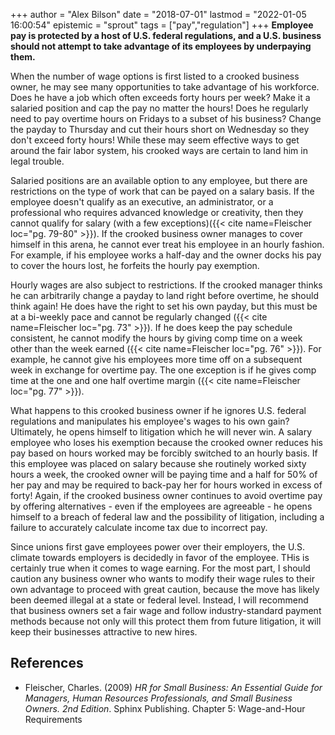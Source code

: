 +++
author = "Alex Bilson"
date = "2018-07-01"
lastmod = "2022-01-05 16:00:54"
epistemic = "sprout"
tags = ["pay","regulation"]
+++
**Employee pay is protected by a host of U.S. federal regulations, and a U.S. business should not attempt to take advantage of its employees by underpaying them.**

When the number of wage options is first listed to a crooked business owner, he may see many opportunities to take advantage of his workforce. Does he have a job which often exceeds forty hours per week? Make it a salaried position and cap the pay no matter the hours! Does he regularly need to pay overtime hours on Fridays to a subset of his business? Change the payday to Thursday and cut their hours short on Wednesday so they don't exceed forty hours! While these may seem effective ways to get around the fair labor system, his crooked ways are certain to land him in legal trouble.

Salaried positions are an available option to any employee, but there are restrictions on the type of work that can be payed on a salary basis. If the employee doesn't qualify as an executive, an administrator, or a professional who requires advanced knowledge or creativity, then they cannot qualify for salary (with a few exceptions)({{< cite name=Fleischer loc="pg. 79-80" >}}). If the crooked business owner manages to cover himself in this arena, he cannot ever treat his employee in an hourly fashion. For example, if his employee works a half-day and the owner docks his pay to cover the hours lost, he forfeits the hourly pay exemption.

Hourly wages are also subject to restrictions. If the crooked manager thinks he can arbitrarily change a payday to land right before overtime, he should think again! He does have the right to set his own payday, but this must be at a bi-weekly pace and cannot be regularly changed ({{< cite name=Fleischer loc="pg. 73" >}}). If he does keep the pay schedule consistent, he cannot modify the hours by giving comp time on a week other than the week earned ({{< cite name=Fleischer loc="pg. 76" >}}). For example, he cannot give his employees more time off on a subsequent week in exchange for overtime pay. The one exception is if he gives comp time at the one and one half overtime margin ({{< cite name=Fleischer loc="pg. 77" >}}).

What happens to this crooked business owner if he ignores U.S. federal regulations and manipulates his employee's wages to his own gain? Ultimately, he opens himself to litigation which he will never win. A salary employee who loses his exemption because the crooked owner reduces his pay based on hours worked may be forcibly switched to an hourly basis. If this employee was placed on salary because she routinely worked sixty hours a week, the crooked owner will be paying time and a half for 50% of her pay and may be required to back-pay her for hours worked in excess of forty! Again, if the crooked business owner continues to avoid overtime pay by offering alternatives - even if the employees are agreeable - he opens himself to a breach of federal law and the possibility of litigation, including a failure to accurately calculate income tax due to incorrect pay.

Since unions first gave employees power over their employers, the U.S. climate towards employers is decidedly in favor of the employee. THis is certainly true when it comes to wage earning. For the most part, I should caution any business owner who wants to modify their wage rules to their own advantage to proceed with great caution, because the move has likely been deemed illegal at a state or federal level. Instead, I will recommend that business owners set a fair wage and follow industry-standard payment methods because not only will this protect them from future litigation, it will keep their businesses attractive to new hires.

## References

- Fleischer, Charles. (2009) _HR for Small Business: An Essential Guide for Managers, Human Resources Professionals, and Small Business Owners. 2nd Edition_. Sphinx Publishing. Chapter 5: Wage-and-Hour Requirements
